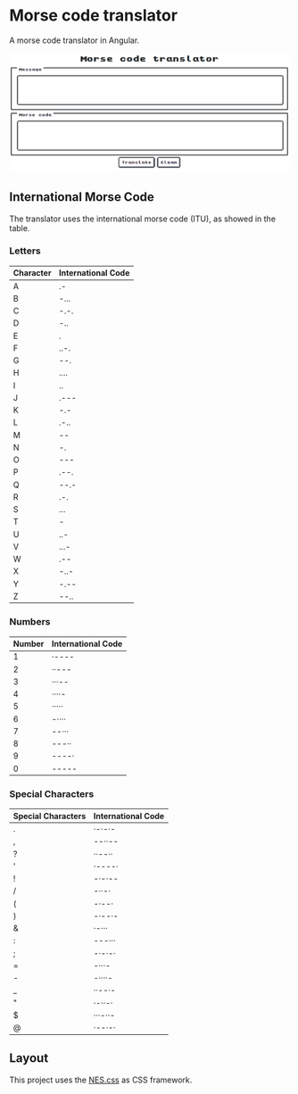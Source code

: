 # Morse code translator
A morse code translator in Angular.

![Site](img/site.PNG)

## International Morse Code
The translator uses the international morse code (ITU), as showed in the table.

### Letters

| Character | International Code |
|-----------|--------------------|
|A|.-|
|B|-...|
|C|-.-.|
|D|-..|
|E|.|
|F|..-.|
|G|--.|
|H|....|
|I|..|
|J|.---|
|K|-.-|
|L|.-..|
|M|--|
|N|-.|
|O|---|
|P|.--.|
|Q|--.-|
|R|.-.|
|S|...|
|T|-|
|U|..-|
|V|...-|
|W|.--|
|X|-..-|
|Y|-.--|
|Z|--..|

### Numbers

| Number | International Code |
|--------|--------------------|
|1|·----|
|2|··---|
|3|···--|
|4|····-|
|5|·····|
|6|-····|
|7|--···|
|8|---··|
|9|----·|
|0|-----|

### Special Characters

| Special Characters | International Code |
|--------------------|--------------------|
|.|·-·-·-|
|,|--··--|
|?|··--··|
|'|·----·|
|!|-·-·--|
|/|-··-·|
|(|-·--·|
|)|-·--·-|
|&|·-···|
|:|---···|
|;|-·-·-·|
|=|-···-|
|-|-····-|
|_|··--·-|
|"|·-··-·|
|$|···-··-|
|@|·--·-·|

## Layout

This project uses the [NES.css](https://nostalgic-css.github.io/NES.css/) as CSS framework.